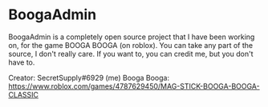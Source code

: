 # BoogaAdmin
BoogaAdmin is a completely open source project that I have been working on, for the game BOOGA BOOGA (on roblox).
You can take any part of the source, I don't really care. If you want to, you can credit me, but you don't have to.

Creator: SecretSupply#6929 (me)
Booga Booga: https://www.roblox.com/games/4787629450/MAG-STICK-BOOGA-BOOGA-CLASSIC
